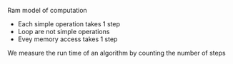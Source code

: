 Ram model of computation
  - Each simple  operation takes 1 step
  - Loop are not simple operations
  - Evey memory access takes 1 step

We measure the run time of an algorithm by counting the number of steps

